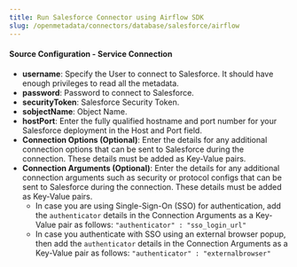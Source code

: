 ```yaml
---
title: Run Salesforce Connector using Airflow SDK
slug: /openmetadata/connectors/database/salesforce/airflow
---
```


<ConnectorIntro connector="Salesforce" goal="Airflow" hasProfiler="true" hasDBT="true" />

<Requirements />

<PythonMod connector="Salesforce" module="salesforce" />

<MetadataIngestionServiceDev service="database" connector="Salesforce" goal="Airflow"/>

<h4>Source Configuration - Service Connection</h4>

- **username**: Specify the User to connect to Salesforce. It should have enough privileges to read all the metadata.
- **password**: Password to connect to Salesforce.
- **securityToken**: Salesforce Security Token.
- **sobjectName**: Object Name.
- **hostPort**: Enter the fully qualified hostname and port number for your Salesforce deployment in the Host and Port field.
- **Connection Options (Optional)**: Enter the details for any additional connection options that can be sent to Salesforce during the connection. These details must be added as Key-Value pairs.
- **Connection Arguments (Optional)**: Enter the details for any additional connection arguments such as security or protocol configs that can be sent to Salesforce during the connection. These details must be added as Key-Value pairs. 
  - In case you are using Single-Sign-On (SSO) for authentication, add the `authenticator` details in the Connection Arguments as a Key-Value pair as follows: `"authenticator" : "sso_login_url"`
  - In case you authenticate with SSO using an external browser popup, then add the `authenticator` details in the Connection Arguments as a Key-Value pair as follows: `"authenticator" : "externalbrowser"`

<MetadataIngestionConfig service="database" connector="Salesforce" goal="Airflow" hasProfiler="true" hasDBT="true"/>
